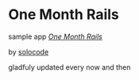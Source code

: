 # One Month Rails
sample app
[*One Month Rails*](http://onemonthrails.com)

by [solocode](http://solocode.me)

gladfuly updated every now and then